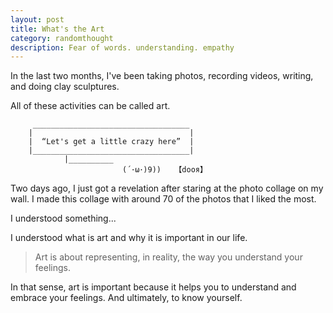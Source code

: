 ```yaml
---
layout: post
title: What's the Art
category: randomthought
description: Fear of words. understanding. empathy 
---
```



In the last two months, I've been taking photos, recording videos, writing, and
doing clay sculptures.

All of these activities can be called art. 

```
     ___________________________________
    |                                   |
    |  “Let's get a little crazy here”  | 
    |___________________________________|
            |__________
                         (´･ω･)9))   【dooя】
```


Two days ago, I just got a revelation after staring at the photo collage on my
wall. I made this collage with around 70 of the photos that I liked the most.

I understood something...

I understood what is art and why it is important in our life. 

> Art is about representing, in reality, the way you understand your feelings.

In that sense, art is important because it helps you to understand and embrace
your feelings. And ultimately, to know yourself. 
